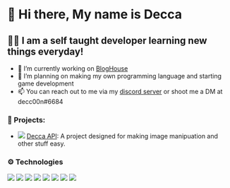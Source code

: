 # 👋 Hi there, My name is Decca

## 👨‍💻 I am a self taught developer learning new things everyday!

- 🔭 I’m currently working on [BlogHouse](https://github.com/deccadev/blog-house)
- 🌱 I’m planning on making my own programming language and starting game development
- 📫 You can reach out to me via my [discord server](https://dsc.gg/decca) or shoot me a DM at decc00n#6684

### 🔧 Projects:

- ![](https://cdn.discordapp.com/avatars/827883804110618655/98530773c73885be3c412b10c548fcb5.webp?size=16) [Decca API](https://api.decc00n.tk): A project designed for making image manipuation and other stuff easy.

### ⚙️ Technologies

![](https://cdn.discordapp.com/emojis/452990087379025920.png?v=1) ![](https://cdn.discordapp.com/emojis/774810289610424342.png?v=1) ![](https://cdn.discordapp.com/emojis/452989399232282625.png?v=1) ![](https://cdn.discordapp.com/emojis/791512440021975062.png?v=1) ![](https://cdn.discordapp.com/emojis/773715536772988968.png?v=1) ![](https://cdn.discordapp.com/emojis/774839006474666005.png?v=1) ![](https://cdn.discordapp.com/emojis/720749203541852241.png?v=1) ![](https://cdn.discordapp.com/emojis/823219586337472552.png?v=1)
